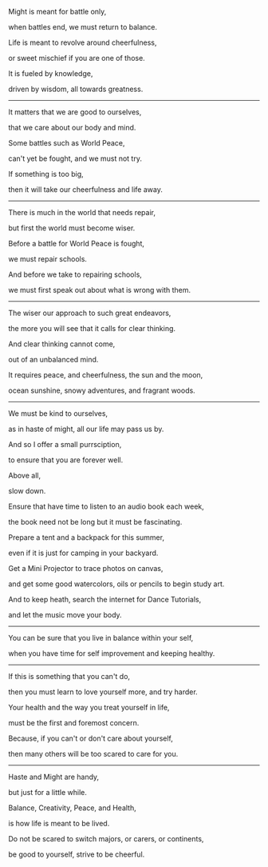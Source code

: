 Might is meant for battle only,

when battles end, we must return to balance.

Life is meant to revolve around cheerfulness,

or sweet mischief if you are one of those.

It is fueled by knowledge,

driven by wisdom, all towards greatness.

---

It matters that we are good to ourselves,

that we care about our body and mind.

Some battles such as World Peace,

can't yet be fought, and we must not try.

If something is too big,

then it will take our cheerfulness and life away.

---

There is much in the world that needs repair,

but first the world must become wiser.

Before a battle for World Peace is fought,

we must repair schools.

And before we take to repairing schools,

we must first speak out about what is wrong with them.

---

The wiser our approach to such great endeavors,

the more you will see that it calls for clear thinking.

And clear thinking cannot come,

out of an unbalanced mind.

It requires peace, and cheerfulness, the sun and the moon,

ocean sunshine, snowy adventures, and fragrant woods.

---

We must be kind to ourselves,

as in haste of might, all our life may pass us by.

And so I offer a small purrsciption,

to ensure that you are forever well.

Above all,

slow down.

Ensure that have time to listen to an audio book each week,

the book need not be long but it must be fascinating.

Prepare a tent and a backpack for this summer,

even if it is just for camping in your backyard.

Get a Mini Projector to trace photos on canvas,

and get some good watercolors, oils or pencils to begin study art.

And to keep heath, search the internet for Dance Tutorials,

and let the music move your body.

---

You can be sure that you live in balance within your self,

when you have time for self improvement and keeping healthy.

---

If this is something that you can't do,

then you must learn to love yourself more, and try harder.

Your health and the way you treat yourself in life,

must be the first and foremost concern.

Because, if you can't or don't care about yourself,

then many others will be too scared to care for you.

---

Haste and Might are handy,

but just for a little while.

Balance, Creativity, Peace, and Health,

is how life is meant to be lived.

Do not be scared to switch majors, or carers, or continents,

be good to yourself, strive to be cheerful.
